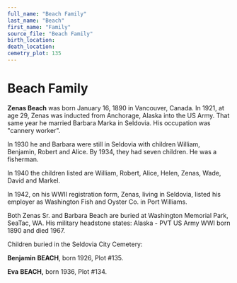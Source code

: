 ```yaml
---
full_name: "Beach Family"
last_name: "Beach"
first_name: "Family"
source_file: "Beach Family"
birth_location:
death_location:
cemetry_plot: 135
---
```

# Beach Family

**Zenas Beach** was born January 16, 1890 in Vancouver, Canada. In 1921,
at age 29, Zenas was inducted from Anchorage, Alaska into the US Army.
That same year he married Barbara Marka in Seldovia. His occupation was
"cannery worker".

In 1930 he and Barbara were still in Seldovia with children William,
Benjamin, Robert and Alice. By 1934, they had seven children. He was a
fisherman.

In 1940 the children listed are William, Robert, Alice, Helen, Zenas,
Wade, David and Markel.

In 1942, on his WWII registration form, Zenas, living in Seldovia,
listed his employer as Washington Fish and Oyster Co. in Port Williams.

Both Zenas Sr. and Barbara Beach are buried at Washington Memorial Park,
SeaTac, WA. His military headstone states: Alaska - PVT US Army WWI born
1890 and died 1967.

Children buried in the Seldovia City Cemetery:

**Benjamin** **BEACH**, born 1926, Plot \#135.

**Eva** **BEACH,** born 1936, Plot \#134.
